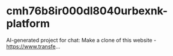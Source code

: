 # cmh76b8ir000dl8040urbexnk-platform
AI-generated project for chat: Make a clone of this website - https://www.transfe...

